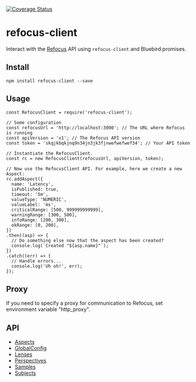 [![Coverage Status](https://coveralls.io/repos/github/iamigo/refocus-client/badge.svg)](https://coveralls.io/github/iamigo/refocus-client)

# refocus-client

Interact with the [Refocus](https://github.com/salesforce/refocus) API using `refocus-client` and Bluebird promises.

## Install

`npm install refocus-client --save`

## Usage

```
const RefocusClient = require('refocus-client');

// Some configuration
const refocusUrl = 'http://localhost:3000'; // The URL where Refocus is running
const apiVersion = 'v1'; // The Refocus API version
const token = 'skqjkbqkjnq9n34jn3jk3fjnwefwefwef34'; // Your API token

// Instantiate the RefocusClient.
const rc = new RefocusClient(refocusUrl, apiVersion, token);

// Now use the RefocusClient API. For example, here we create a new Aspect:
rc.addAspect({
  name: 'Latency',
  isPublished: true,
  timeout: '5m',
  valueType: 'NUMERIC',
  valueLabel: 'ms',
  criticalRange: [500, 999999999999],
  warningRange: [300, 500],
  infoRange: [200, 300],
  okRange: [0, 200],
})
.then((asp) => {
  // Do something else now that the aspect has been created?
  console.log(`Created "${asp.name}"`);
})
.catch((err) => {
  // Handle errors...
  console.log('Uh oh!', err);
});
```

## Proxy

If you need to specify a proxy for communication to Refocus, set environment variable "http_proxy".

## API

- [Aspects](docs/api/aspects.md)
- [GlobalConfig](docs/api/globalconfig.md)
- [Lenses](docs/api/lenses.md)
- [Perspectives](docs/api/perspectives.md)
- [Samples](docs/api/samples.md)
- [Subjects](docs/api/subjects.md)
